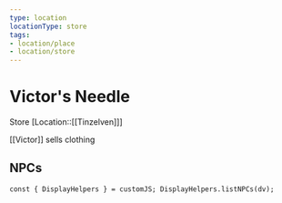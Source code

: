 ```yaml
---
type: location
locationType: store
tags:
- location/place
- location/store
---
```


# Victor's Needle
Store
[Location::[[Tinzelven]]]

[[Victor]] sells clothing

## NPCs

```dataviewjs
const { DisplayHelpers } = customJS; DisplayHelpers.listNPCs(dv);  
```
